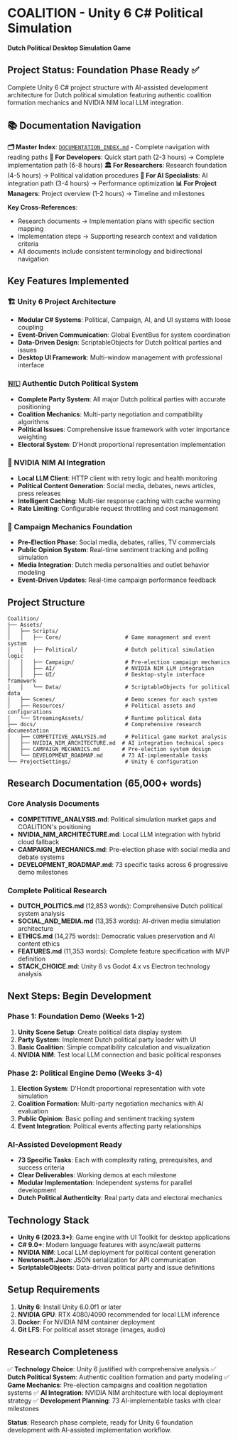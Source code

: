 # COALITION - Unity 6 C# Political Simulation

**Dutch Political Desktop Simulation Game**

## Project Status: Foundation Phase Ready ✅

Complete Unity 6 C# project structure with AI-assisted development architecture for Dutch political simulation featuring authentic coalition formation mechanics and NVIDIA NIM local LLM integration.

## 📚 Documentation Navigation

**🗂️ Master Index**: [`DOCUMENTATION_INDEX.md`](./DOCUMENTATION_INDEX.md) - Complete navigation with reading paths
**📖 For Developers**: Quick start path (2-3 hours) → Complete implementation path (6-8 hours)
**🏛️ For Researchers**: Research foundation (4-5 hours) → Political validation procedures
**🤖 For AI Specialists**: AI integration path (3-4 hours) → Performance optimization
**📊 For Project Managers**: Project overview (1-2 hours) → Timeline and milestones

**Key Cross-References**:
- Research documents → Implementation plans with specific section mapping
- Implementation steps → Supporting research context and validation criteria
- All documents include consistent terminology and bidirectional navigation

## Key Features Implemented

### 🏗️ Unity 6 Project Architecture
- **Modular C# Systems**: Political, Campaign, AI, and UI systems with loose coupling
- **Event-Driven Communication**: Global EventBus for system coordination
- **Data-Driven Design**: ScriptableObjects for Dutch political parties and issues
- **Desktop UI Framework**: Multi-window management with professional interface

### 🇳🇱 Authentic Dutch Political System
- **Complete Party System**: All major Dutch political parties with accurate positioning
- **Coalition Mechanics**: Multi-party negotiation and compatibility algorithms
- **Political Issues**: Comprehensive issue framework with voter importance weighting
- **Electoral System**: D'Hondt proportional representation implementation

### 🤖 NVIDIA NIM AI Integration
- **Local LLM Client**: HTTP client with retry logic and health monitoring
- **Political Content Generation**: Social media, debates, news articles, press releases
- **Intelligent Caching**: Multi-tier response caching with cache warming
- **Rate Limiting**: Configurable request throttling and cost management

### 📱 Campaign Mechanics Foundation
- **Pre-Election Phase**: Social media, debates, rallies, TV commercials
- **Public Opinion System**: Real-time sentiment tracking and polling simulation
- **Media Integration**: Dutch media personalities and outlet behavior modeling
- **Event-Driven Updates**: Real-time campaign performance feedback

## Project Structure

```
Coalition/
├── Assets/
│   ├── Scripts/
│   │   ├── Core/                    # Game management and event system
│   │   ├── Political/               # Dutch political simulation logic
│   │   ├── Campaign/                # Pre-election campaign mechanics
│   │   ├── AI/                      # NVIDIA NIM LLM integration
│   │   ├── UI/                      # Desktop-style interface framework
│   │   └── Data/                    # ScriptableObjects for political data
│   ├── Scenes/                      # Demo scenes for each system
│   ├── Resources/                   # Political assets and configurations
│   └── StreamingAssets/             # Runtime political data
├── docs/                            # Comprehensive research documentation
│   ├── COMPETITIVE_ANALYSIS.md      # Political game market analysis
│   ├── NVIDIA_NIM_ARCHITECTURE.md  # AI integration technical specs
│   ├── CAMPAIGN_MECHANICS.md       # Pre-election system design
│   └── DEVELOPMENT_ROADMAP.md      # 73 AI-implementable tasks
└── ProjectSettings/                 # Unity 6 configuration
```

## Research Documentation (65,000+ words)

### Core Analysis Documents
- **COMPETITIVE_ANALYSIS.md**: Political simulation market gaps and COALITION's positioning
- **NVIDIA_NIM_ARCHITECTURE.md**: Local LLM integration with hybrid cloud fallback
- **CAMPAIGN_MECHANICS.md**: Pre-election phase with social media and debate systems
- **DEVELOPMENT_ROADMAP.md**: 73 specific tasks across 6 progressive demo milestones

### Complete Political Research
- **DUTCH_POLITICS.md** (12,853 words): Comprehensive Dutch political system analysis
- **SOCIAL_AND_MEDIA.md** (13,353 words): AI-driven media simulation architecture
- **ETHICS.md** (14,275 words): Democratic values preservation and AI content ethics
- **FEATURES.md** (11,353 words): Complete feature specification with MVP definition
- **STACK_CHOICE.md**: Unity 6 vs Godot 4.x vs Electron technology analysis

## Next Steps: Begin Development

### Phase 1: Foundation Demo (Weeks 1-2)
1. **Unity Scene Setup**: Create political data display system
2. **Party System**: Implement Dutch political party loader with UI
3. **Basic Coalition**: Simple compatibility calculation and visualization
4. **NVIDIA NIM**: Test local LLM connection and basic political responses

### Phase 2: Political Engine Demo (Weeks 3-4)
1. **Election System**: D'Hondt proportional representation with vote simulation
2. **Coalition Formation**: Multi-party negotiation mechanics with AI evaluation
3. **Public Opinion**: Basic polling and sentiment tracking system
4. **Event Integration**: Political events affecting party relationships

### AI-Assisted Development Ready
- **73 Specific Tasks**: Each with complexity rating, prerequisites, and success criteria
- **Clear Deliverables**: Working demos at each milestone
- **Modular Implementation**: Independent systems for parallel development
- **Dutch Political Authenticity**: Real party data and electoral mechanics

## Technology Stack

- **Unity 6 (2023.3+)**: Game engine with UI Toolkit for desktop applications
- **C# 9.0+**: Modern language features with async/await patterns
- **NVIDIA NIM**: Local LLM deployment for political content generation
- **Newtonsoft.Json**: JSON serialization for API communication
- **ScriptableObjects**: Data-driven political party and issue definitions

## Setup Requirements

1. **Unity 6**: Install Unity 6.0.0f1 or later
2. **NVIDIA GPU**: RTX 4080/4090 recommended for local LLM inference
3. **Docker**: For NVIDIA NIM container deployment
4. **Git LFS**: For political asset storage (images, audio)

## Research Completeness

✅ **Technology Choice**: Unity 6 justified with comprehensive analysis
✅ **Dutch Political System**: Authentic coalition formation and party modeling
✅ **Game Mechanics**: Pre-election campaigns and coalition negotiation systems
✅ **AI Integration**: NVIDIA NIM architecture with local deployment strategy
✅ **Development Planning**: 73 AI-implementable tasks with clear milestones

**Status**: Research phase complete, ready for Unity 6 foundation development with AI-assisted implementation workflow.